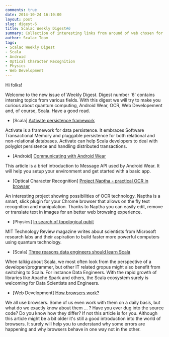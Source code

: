 ```yaml
---
comments: true
date: 2014-10-24 16:10:00
layout: post
slug: digest-6
title: Scalac Weekly Digest#6
summary: Collection of interesting links from around of web chosen for you by Scalac team
author: Scalac Team
tags:
- Scalac Weekly Digest
- Scala
- Android
- Optical Character Recognition
- Physics
- Web Development
---
```


Hi folks! 

Welcome to the new issue of Weekly Digest. Digest number '6' contains intersing topics from various fields. With this digest we will try to make you curious about quantum computing, Android Wear, OCR, Web Developement and, of course, Scala. Have a good read.

* \[Scala\] [Activate persistence framework](http://activate-framework.org/)

Activate is a framework for data persistence. It embraces Software Transactional Memory and pluggable persistence for both relational and non-relational databases. Activate can help Scala developers to deal with polyglot persistence and handling distributed transactions.

* \[Android\] [Communicating with Android Wear](http://ptrprograms.blogspot.com/2014/10/a-guide-to-android-wear-message-api.html)

This article is a brief introduction to Message API used by Android Wear. It will help you setup your environment and get started with a basic app. 

* \[Optical Character Recognition\] [Project Naptha - practical OCR in browser](http://projectnaptha.com/)

An interesting project showing possibilities of OCR technology. Naptha is a smart, slick plugin for your Chrome browser that allows on the fly text recognition and manipulation. Thanks to Naptha you can easily edit, remove or translate text in images for an better web browsing experience. 

* \[Physics\] [In search of topological qubit](http://www.technologyreview.com/featuredstory/531606/microsofts-quantum-mechanics/)

MIT Technology Review magazine writes about scientists from Microsoft research labs and their aspiration to build faster more powerful computers using quantum technology.

* \[Scala\] [Three reasons data engineers should learn Scala](http://www.hakkalabs.co/articles/three-reasons-data-eng-learn-scala)

When talkig about Scala, we most often look from the perspective of a developer/programmer, but other IT related gropus might also benefit from switching to Scala. For instance Data Engineers. With the rapid growth of libraries like Apache Spark and others, the Scala ecosystem surely is welcoming for Data Scientists and Engineers. 

* \[Web Development\] [How browsers work?](http://www.html5rocks.com/en/tutorials/internals/howbrowserswork/)

We all use browsers. Some of us even work with them on a daily basis, but what do we exactly know about them ... ? Have you ever dug into the source code? Do you know how they differ? If not this article is for you. Although this article might be a bit older it's still a good introduction into the world of browsers. It surely will help you to understand why some errors are happening and why browsers behave in one way not in the other.

